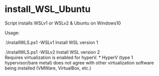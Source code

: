 # install_WSL_Ubuntu
Script installs WSLv1 or WSLv2 &amp; Ubuntu on Windows10 

Usage: 

  .\InstallWLS.ps1 -WSLv1
        Install WSL version 1
        
   .\InstallWLS.ps1 -WSLv2
        Install WSL version 2  
            Requires virtualization is enabled for hyperV. 
            * HyperV (type 1 hypervisor/bare metal) does not agree with other virtualization software being installed (VMWare, VirtualBox, etc.)
        
